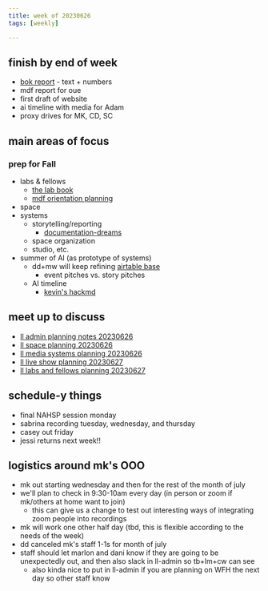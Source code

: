 ```yaml
---
title: week of 20230626
tags: [weekly]

---
```


## finish by end of week

- [bok report]((https://drive.google.com/drive/folders/19fu0_hRdbWZDp9SlJ_vSD-y4MVusn6bA)) - text + numbers
- mdf report for oue
- first draft of website
- ai timeline with media for Adam
- proxy drives for MK, CD, SC


## main areas of focus


### prep for Fall
- labs & fellows
    - [the lab book](https://hackmd.io/@ll-summer-23/r13tuFkdh/https%3A%2F%2Fhackmd.io%2Fc%2Fr13tuFkdh%2Fedit%3Fedit)
    - [mdf orientation planning](/3cIALg90RF2gSpxoMzbVkQ)
- space
- systems
    - storytelling/reporting
        - [documentation-dreams](/mgDdGqNLTSOrSIRkm-u99w)
    - space organization
    - studio, etc.
- summer of AI (as prototype of systems)
    * dd+mw will keep refining [airtable base](https://airtable.com/appopbPFCmmNSFSzC/tbl1ZTK5S5bhmI2eZ/viw6iHsL0JU59vNS0?blocks=hide)
        * event pitches vs. story pitches
    * AI timeline
        * [kevin's hackmd](https://hackmd.io/mbOm2cmRRVSIzpOV9MV54g?view)

## meet up to discuss
* [ll admin planning notes 20230626](/xSX6FF9_QSCu1XpvmxQ0Fg)
* [ll space planning 20230626](/HHuoIG2dTUmq4C2uJ3xsDQ)
* [ll media systems planning 20230626](/i5yHa5OETcaPfwnNt76VkA)
* [ll live show planning 20230627](/h49___hsTtqpBQ-6Jf3Yyw)
* [ll labs and fellows planning 20230627](/F-BW3iubSFaKmbA5Dc6aeQ)


## schedule-y things
* final NAHSP session monday
* sabrina recording tuesday, wednesday, and thursday
* casey out friday
* jessi returns next week!!



## logistics around mk's OOO
* mk out starting wednesday and then for the rest of the month of july
* we'll plan to check in 9:30-10am every day (in person or zoom if mk/others at home want to join)
    * this can give us a change to test out interesting ways of integrating zoom people into recordings
* mk will work one other half day (tbd, this is flexible according to the needs of the week)
* dd canceled mk's staff 1-1s for month of july
* staff should let marlon and dani know if they are going to be unexpectedly out, and then also slack in ll-admin so tb+lm+cw can see
    * also kinda nice to put in ll-admin if you are planning on WFH the next day so other staff know